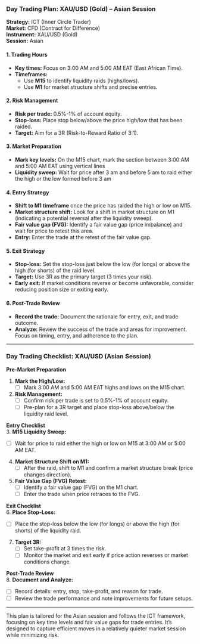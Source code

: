 
### **Day Trading Plan: XAU/USD (Gold) – Asian Session**  
**Strategy:** ICT (Inner Circle Trader)  
**Market:** CFD (Contract for Difference)  
**Instrument:** XAU/USD (Gold)  
**Session:** Asian 

#### **1. Trading Hours**  
- **Key times:** Focus on 3:00 AM and 5:00 AM EAT (East African Time).  
- **Timeframes:**  
  - Use **M15** to identify liquidity raids (highs/lows).  
  - Use **M1** for market structure shifts and precise entries.  

#### **2. Risk Management**  
- **Risk per trade:** 0.5%-1% of account equity.  
- **Stop-loss:** Place stop below/above the price high/low that has been raided.  
- **Target:** Aim for a 3R (Risk-to-Reward Ratio of 3:1).  

#### **3. Market Preparation**  
- **Mark key levels:** On the M15 chart, mark the section between 3:00 AM and 5:00 AM EAT using vertical lines
- **Liquidity sweep:** Wait for price after 3 am and before 5 am to raid either the high or the low formed before 3 am

#### **4. Entry Strategy**  
- **Shift to M1 timeframe** once the price has raided the high or low on M15.  
- **Market structure shift:** Look for a shift in market structure on M1 (indicating a potential reversal after the liquidity sweep).  
- **Fair value gap (FVG):** Identify a fair value gap (price imbalance) and wait for price to retest this area.  
- **Entry:** Enter the trade at the retest of the fair value gap.  

#### **5. Exit Strategy**  
- **Stop-loss:** Set the stop-loss just below the low (for longs) or above the high (for shorts) of the raid level.  
- **Target:** Use 3R as the primary target (3 times your risk).  
- **Early exit:** If market conditions reverse or become unfavorable, consider reducing position size or exiting early.  

#### **6. Post-Trade Review**  
- **Record the trade:** Document the rationale for entry, exit, and trade outcome.  
- **Analyze:** Review the success of the trade and areas for improvement. Focus on timing, entry, and adherence to the plan.

---

### **Day Trading Checklist: XAU/USD (Asian Session)**  
**Pre-Market Preparation**  
1. **Mark the High/Low:**  
   - [ ] Mark 3:00 AM and 5:00 AM EAT highs and lows on the M15 chart.  

2. **Risk Management:**  
   - [ ] Confirm risk per trade is set to 0.5%-1% of account equity.  
   - [ ] Pre-plan for a 3R target and place stop-loss above/below the liquidity raid level.  

**Entry Checklist**  
3. **M15 Liquidity Sweep:**  
   - [ ] Wait for price to raid either the high or low on M15 at 3:00 AM or 5:00 AM EAT.  

4. **Market Structure Shift on M1:**  
   - [ ] After the raid, shift to M1 and confirm a market structure break (price changes direction).  

5. **Fair Value Gap (FVG) Retest:**  
   - [ ] Identify a fair value gap (FVG) on the M1 chart.  
   - [ ] Enter the trade when price retraces to the FVG.  

**Exit Checklist**  
6. **Place Stop-Loss:**  
   - [ ] Place the stop-loss below the low (for longs) or above the high (for shorts) of the liquidity raid.  

7. **Target 3R:**  
   - [ ] Set take-profit at 3 times the risk.  
   - [ ] Monitor the market and exit early if price action reverses or market conditions change.  

**Post-Trade Review**  
8. **Document and Analyze:**  
   - [ ] Record details: entry, stop, take-profit, and reason for trade.  
   - [ ] Review the trade performance and note improvements for future setups.

---

This plan is tailored for the Asian session and follows the ICT framework, focusing on key time levels and fair value gaps for trade entries. It’s designed to capture efficient moves in a relatively quieter market session while minimizing risk.
